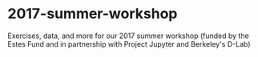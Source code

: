 # 2017-summer-workshop
Exercises, data, and more for our 2017 summer workshop (funded by the Estes Fund and in partnership with Project Jupyter and Berkeley's D-Lab)
